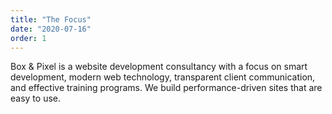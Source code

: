 ```yaml
---
title: "The Focus"
date: "2020-07-16"
order: 1
---
```


Box & Pixel is a website development consultancy with a focus on smart development, modern web technology, transparent client communication, and effective training programs. We build performance-driven sites that are easy to use.
